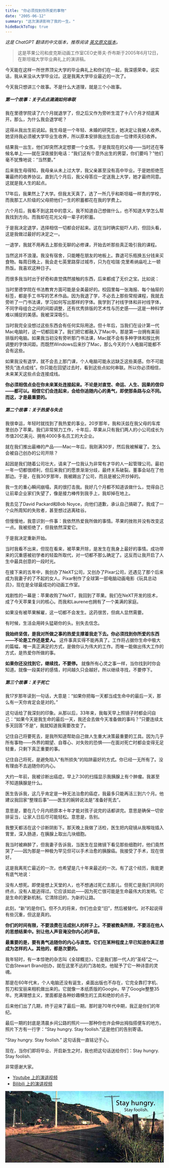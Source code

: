 ```yaml
---
title: "你必须找到你所爱的事物"
date: "2005-06-12"
summary: "这次演讲影响了我的一生。"
hideBackToTop: true
---
```


*这是 ChatGPT 翻译的中文版本，推荐阅读 [英文原文版本](/speeches/youve-got-to-find-what-you-love/)。*

> 这是苹果公司和皮克斯动画工作室CEO史蒂夫·乔布斯于2005年6月12日，在斯坦福大学毕业典礼上的演讲稿。

今天能在这样一所世界顶尖大学的毕业典礼上和你们在一起，我深感荣幸。说实话，我从来没从大学毕业过。这是我离大学毕业最近的一次了。

今天我只想讲三个故事。不是什么大道理，就是三个小故事。

##### 第一个故事：关于点点滴滴如何串联

我在里德学院读了六个月就退学了，但之后又作为旁听生混了十八个月才彻底离开。那么，为什么我会退学呢？

这得从我出生前说起。我生母是一个年轻、未婚的研究生，她决定让我被人收养。她坚持我必须被大学毕业生收养，所以原本安排我出生后由一位律师夫妇收养。

结果我一出生，他们却突然决定想要一个女孩。于是我现在的父母——当时还在等候名单上——就在深夜接到电话：“我们这有个意外出生的男婴，你们要吗？”他们毫不犹豫地说：“当然要。”

后来我生母得知，我母亲从未上过大学，我父亲甚至没有高中毕业。于是她拒绝签署最终的收养协议。直到几个月后，我父母答应一定送我上大学，她才最终同意。这就是我人生的起点。

17年后，我果然上了大学。但我太天真了，选了一所几乎和斯坦福一样贵的学校，而我那工人阶级的父母把他们一生的积蓄都花在我的学费上。

六个月后，我看不到这其中的意义。我不知道自己想做什么，也不知道大学怎么帮我找到方向。而我却在花光父母一辈子的积蓄。

于是我决定退学，选择相信一切都会好起来。这在当时确实挺吓人的，但回头看，这是我做过最好的决定之一。

一退学，我就不用再去上那些无聊的必修课，开始去听那些真正吸引我的课程。

当然这并不浪漫。我没有宿舍，只能睡在朋友的地板上。靠退可乐瓶换五分钱来买食物。每周日晚上，我会走七英里路穿过城市，只为在哈瑞·克里希纳庙吃上一顿热饭。我喜欢这种日子。

而很多我当时出于好奇和直觉偶然接触的东西，后来都成了无价之宝。比如说：

当时里德学院在书法教育方面可能是全美最好的。校园里每一张海报、每个抽屉的标签，都是手工书写的艺术作品。因为我退了学，不必去上那些常规课程，我就去旁听了一门书法课，学习如何写出那样的字体。我学到了衬线字体和非衬线字体，不同字母组合之间的间距调整，还有优秀排版的艺术性与历史感——这是一种科学难以捕捉的美感。我被深深吸引。

当时我完全没想过这些东西会有任何实际用途。但十年后，当我们在设计第一代Mac电脑时，这一切都回来了。我们把它都融入了Mac中。那是第一台拥有美丽排版的电脑。如果我当初没有旁听那门书法课，Mac就不会有多种字体和按比例调整的字体间距。而既然Windows后来抄了Mac，那么今天的个人电脑可能都不会有这些。

如果我没有退学，就不会去上那门课，个人电脑可能永远缺乏这些美感。你不可能预先“连点成线”。你只能在回望过去时，看到这些点如何串联。所以你必须相信，未来某天这些点会连接成线。

**你必须相信点会在你未来某处连接起来。不论是对直觉、命运、人生、因果的信仰——都可以。相信它们会连起来，会给你追随内心的勇气，即使那条路与众不同。而这，才是最重要的。**

##### 第二个故事：关于热爱与失去

我很幸运，年轻时就找到了我热爱的事业。20岁那年，我和沃兹在我父母的车库里创办了苹果。我们非常努力工作，十年后，苹果从只有我们两人的小公司成长为市值20亿美元、拥有4000多名员工的大企业。

就在我们推出最棒的产品——Mac一年后，我刚满30岁，然后我被解雇了。怎么会被自己创办的公司开除？

起因是我们随着公司壮大，请来了一位我认为非常有才华的人一起管理公司。最初一年一切都很顺利，但后来我们的愿景渐渐分歧，最终关系破裂。董事会站在了他那边。于是，在我30岁那年，我被踢出了公司，而且是被公开炒掉的。

我一生的重心瞬间崩塌，真的很打击我。我好几个月都不知道该做什么，觉得自己让前辈企业家们失望了，像是接力棒传到我手上，我却掉在地上。

我去见了David Packard和Bob Noyce，向他们道歉，承认自己搞砸了。我成了一个众所周知的失败者，甚至想过逃离硅谷。

但慢慢地，我意识到一件事：我依然热爱我所做的事情。苹果的挫败并没有改变这一点。我被拒绝了，但我依然深爱它。

于是我决定重新开始。

当时我看不出来，但现在看来，被苹果开除，是发生在我身上最好的事情。成功带来的沉重感被初学者的轻盈所取代，对一切都不那么确定了。这反而让我开启了人生中最具创意的一段时光。

在接下来的五年中，我创办了NeXT公司，又创办了Pixar公司，还遇见了那个后来成为我妻子的了不起的女人。Pixar制作了全球第一部电脑动画电影《玩具总动员》，现在是全球最成功的动画工作室。

戏剧性的一幕是：苹果收购了NeXT，我回到了苹果。我们在NeXT开发的技术，成了今天苹果复兴的核心。而我和Laurene也拥有了一个美满的家庭。

如果没有被苹果解雇，这一切都不会发生。这药很苦，但病人显然需要。

有时候，生活会用砖头猛砸你的头。别失去信念。

**我始终坚信，是我对所做之事的热爱支撑着我走下去。你必须找到你所爱的东西——不论是工作还是爱人。** 这件事真实得不能再真了。工作将占据你生命中极大的篇幅，唯一真正满足的方式，是做你认为伟大的工作。而唯一能做出伟大工作的方式，是热爱你所做的事。

**如果你还没找到它，继续找，不要停。** 就像所有心灵之事一样，当你找到时你会知道。就像一段美好的感情，时间越久只会越好。所以继续寻找，不要停下。

##### 第三个故事：关于死亡

我17岁那年读到一句话，大意是：“如果你把每一天都当成生命中的最后一天，那么有一天你肯定会是对的。”

这句话给了我深刻的印象。从那以后，33年来，我每天早上照镜子时都会问自己：“如果今天是我生命的最后一天，我还会去做今天准备做的事吗？”只要连续太多天回答“不是”，我就知道我需要改变了。

记住自己将要死去，是我所知道帮助自己做人生重大决策最重要的工具。因为几乎所有事物——外界的期望、自尊心、对失败的恐惧——在面对死亡时都会变得无足轻重，只剩下真正重要的事。

记住自己将死，是避免陷入“有所损失”的陷阱最好的方式。你已经一无所有了。没有理由不去追随你的内心。

大约一年前，我被诊断出癌症。早上7:30的扫描显示我胰腺上有个肿瘤。我甚至不知道胰腺是什么。

医生告诉我，这几乎肯定是一种无法治愈的癌症，我最多只能再活三到六个月。他建议我回家“整理后事”——医生的婉转说法是“准备好死去”。

意思是，要在几个月内把原本十年才能对孩子说完的话都讲完。意思是确保一切安排妥当，让家人日后尽可能轻松。意思是，告别。

我整天都活在这个诊断阴影下。那天晚上我做了活检，医生把内窥镜从我喉咙插入胃里，深入肠道，在胰腺上取出几块细胞。

我当时被麻醉了，但我妻子告诉我，当医生在显微镜下看见那些细胞时，他们竟然哭了——因为那是一种极为罕见但可以手术治愈的胰腺癌。我接受了手术，现在很好。

这是我离死亡最近的一次，也希望是几十年来最近的一次。有了这个经历，我能更有底气地说：

没有人想死。即使是想上天堂的人，也不想通过死亡去那儿。但死亡是我们共同的终点，没有人能逃得过。它应该如此——因为死亡很可能是生命最伟大的发明。它是生命的更新机制。它清除旧的，为新的让路。

此刻，“新”的是你们。但不久的将来，你们也会变“旧”，然后被替代。对不起说得有些沉重，但这是真的。

**你们的时间有限，不要浪费在活成别人的样子上。不要被教条所限，不要活在他人的思想结果中。别让他人声音淹没你内心的声音。**

**最重要的是，要有勇气追随你的内心与直觉。它们在某种程度上早已知道你真正想成为怎样的人。其他的，都是次要的。**

我年轻时，有一本惊艳的杂志叫《全球概览》，它是我们那一代人的“圣经”之一。它由Stewart Brand创办，就在这里不远的门洛帕克。他赋予了它一种诗意的灵魂。

那是在60年代末，个人电脑还没有诞生，桌面出版也不存在，它完全靠打字机、剪刀和宝丽来相机做出来的。它就像一本纸质版的Google，早了Google整整35年。充满理想主义，里面都是各种妙趣横生的工具和绝妙的点子。

后来他们出了几期，终于迎来了最后一期。那时是70年代中期，我正是你们的年纪。

最后一期的封底是清晨乡间公路的照片——那种你也许会伸出拇指搭便车的地方。照片下方有一行字：“Stay hungry. Stay foolish.”这是他们的告别寄语。

“Stay hungry. Stay foolish.” 这句话我一直铭记于心。

现在，当你们即将毕业、开启新生之时，我也把这句话送给你们：Stay hungry. Stay foolish.

非常感谢大家。

- [Youtube 上的演讲视频](https://www.youtube.com/watch?v=UF8uR6Z6KLc)
- [Bilibili 上的演讲视频](https://www.bilibili.com/video/BV1T2YLeYE3g)

![Stay hungry. Stay foolish.](images/bg2015051703.jpg)